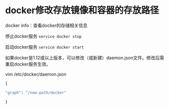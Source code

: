 # docker修改存放镜像和容器的存放路径

docker info：查看docker的存储相关信息

停止docker服务
```service docker stop```

启动docker服务
```service docker start```

如果docker是1.12或以上版本，可以修改（或新建）daemon.json文件。修改后需重启docker服务生效。

vim /etc/docker/daemon.json

```python
{

"graph": "/new-path/docker"

}

```
